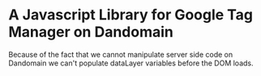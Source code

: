 A Javascript Library for Google Tag Manager on Dandomain
===
Because of the fact that we cannot manipulate server side code on Dandomain we can't populate dataLayer variables before the DOM loads.